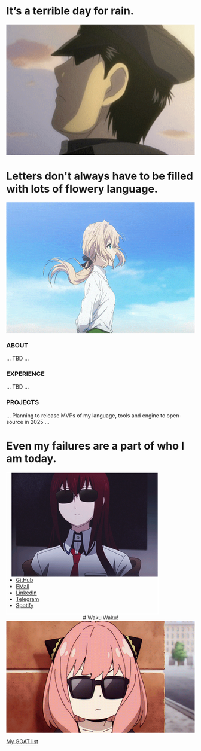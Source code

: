 # It’s a terrible day for rain.

<div align="center">
    <img width="540" height="350" alt="GIF" align="center" src="https://github.com/valentineskii/valentineskii/blob/main/assets/roy_mustang.gif"/>
</div>

# Letters don't always have to be filled with lots of flowery language.

<div align="center">
    <img width="540" height="350" alt="GIF" align="center" src="https://github.com/valentineskii/valentineskii/blob/main/assets/violett_evergarden.gif"/>
</div>

### ABOUT 

... TBD ... 

### EXPERIENCE

... TBD ...

### PROJECTS

... Planning to release MVPs of my language, tools and engine to open-source in 2025 ... 


# Even my failures are a part of who I am today.

<div style="width: 80%; height: 400; border: 2px solid white;">
    <img align="right" src="https://github.com/valentineskii/valentineskii/blob/main/assets/kurisu_makise.gif"/>
    <ul>
        <li><a href="https://github.com/valentineskii">GitHub</a></li>
        <li><a href="mailto:valentin.dobrinskii@gmail.com">EMail</a></li>
        <li><a href="https://www.linkedin.com/in/valentin-dobrinskii/">LinkedIn</a></li>
        <li><a href="https://t.me/lordkaelthas">Telegram</a></li>
        <li><a href="https://open.spotify.com/user/hgmca7zdxo58ibbjomksoenqc?si=a5e7ef66cbf74dd3">Spotify</a></li>
    </ul>
</div>

<div align="center">
# Waku Waku!
    <img width="540" height="300" alt="GIF" align="center" src="https://github.com/valentineskii/valentineskii/blob/main/assets/anya_forger.gif"/>
</div>


<div>
    <p>
        <a href="https://valentineskii.github.io/">My GOAT list</a>
    </p>
</div>

<!--
### Hi there 👋
**valentineskii/valentineskii** is a ✨ _special_ ✨ repository because its `README.md` (this file) appears on your GitHub profile.

Here are some ideas to get you started:

- 🔭 I’m currently working on ...
- 🌱 I’m currently learning ...
- 👯 I’m looking to collaborate on ...
- 🤔 I’m looking for help with ...
- 💬 Ask me about ...
- 📫 How to reach me: ...
- 😄 Pronouns: ...
- ⚡ Fun fact: ...
-->
